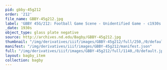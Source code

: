 ```yaml
---
pid: gbby-45g212
order: '212'
file_name: GBBY-45g212.jpg
label: 'GBBY 45G/212: Football Game Scene - Unidentified Game - c1930s'
_date: 1930s
object_type: glass plate negative
source: http://archives.nd.edu/Bagby/GBBY-45g212.jpg
thumbnail: "/img/derivatives/iiif/images/GBBY-45g212/full/250,/0/default.jpg"
manifest: "/img/derivatives/iiif/images/GBBY-45g212/manifest.json"
full: "/img/derivatives/iiif/images/GBBY-45g212/full/1140,/0/default.jpg"
layout: bagby_item
collection: bagby
---
```

